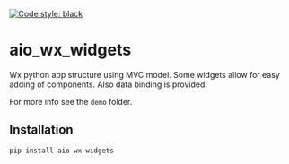 [![Code style: black](https://img.shields.io/badge/code%20style-black-000000.svg)](https://github.com/psf/black)

# aio_wx_widgets

Wx python app structure using MVC model.
Some widgets allow for easy adding of components. Also data binding is provided.

For more info see the `demo` folder.

## Installation

`pip install aio-wx-widgets`
